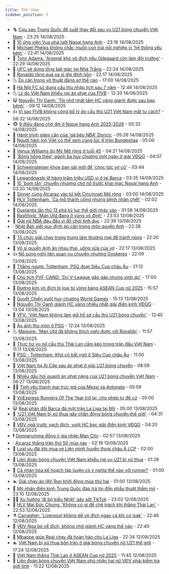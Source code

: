 ```yaml
---
title: Thể thao
sidebar_position: 5
---
```


<!-- vnexpress-the-thao:START -->
- 🪜 [Cựu sao Trung Quốc đề xuất thay đổi sau vụ U21 bóng chuyền Việt Nam](https://vnexpress.net/cuu-sao-trung-quoc-de-xuat-thay-doi-sau-vu-u21-bong-chuyen-viet-nam-4927049.html) - 23:25 14/08/2025
- 🦩 [10 ứng viên Vua phá lưới Ngoại hạng Anh](https://vnexpress.net/10-ung-vien-vua-pha-luoi-ngoai-hang-anh-4926072.html) - 23:16 14/08/2025
- 🧰 [Michael Phelps không chắc muốn con trai nối nghiệp vì &#39;hệ thống yếu kém&#39;](https://vnexpress.net/michael-phelps-khong-chac-muon-con-trai-noi-nghiep-vi-he-thong-yeu-kem-4927065.html) - 22:41 14/08/2025
- 🤗 [Tony Adams: &#39;Arsenal khó vô địch nếu Odegaard còn làm đội trưởng&#39;](https://vnexpress.net/tony-adams-arsenal-kho-vo-dich-neu-odegaard-con-lam-doi-truong-4927032.html) - 22:29 14/08/2025
- 🥳 [UFC sẽ dựng lồng bát giác tại Nhà Trắng](https://vnexpress.net/ufc-se-dung-long-bat-giac-tai-nha-trang-4927042.html) - 22:24 14/08/2025
- 🦣 [Ronaldo tặng quà xa xỉ dịp đính hôn](https://vnexpress.net/ronaldo-tang-qua-xa-xi-dip-dinh-hon-4927066.html) - 22:17 14/08/2025
- 🌜 [Ép cân trong võ thuật đáng sợ thế nào](https://vnexpress.net/ep-can-trong-vo-thuat-dang-so-the-nao-4926714.html) - 17:00 14/08/2025
- 🫶 [Hà Nội FC sử dụng cầu thủ nhập tịch sau 7 năm](https://vnexpress.net/ha-noi-fc-su-dung-cau-thu-nhap-tich-sau-7-nam-4927029.html) - 12:48 14/08/2025
- 🌜 [Lý do Việt Nam khiếu nại án phạt của FIVB](https://vnexpress.net/ly-do-viet-nam-khieu-nai-an-phat-cua-fivb-4926998.html) - 12:33 14/08/2025
- 😺 [Nguyễn Thị Oanh: &#39;Tôi nhớ nhất tấm HC vàng giành được sau bạo bệnh&#39;](https://vnexpress.net/nguyen-thi-oanh-toi-nho-nhat-tam-hc-vang-gianh-duoc-sau-bao-benh-4926919.html) - 09:12 14/08/2025
- 👍 [Vì sao FIVB không công bố lý do cầu thủ U21 Việt Nam mất tư cách?](https://vnexpress.net/vi-sao-fivb-khong-cong-bo-ly-do-cau-thu-u21-viet-nam-mat-tu-cach-4926830.html) - 06:32 14/08/2025
- 🐵 [9 điều đáng chờ đợi ở Ngoại hạng Anh 2025-2026](https://vnexpress.net/9-dieu-dang-cho-doi-o-ngoai-hang-anh-2025-2026-4926505.html) - 05:32 14/08/2025
- 💫 [Hành trình giảm cân của &#39;gã béo NBA&#39; Doncic](https://vnexpress.net/hanh-trinh-giam-can-cua-ga-beo-nba-doncic-4925758.html) - 05:26 14/08/2025
- 🦆 [Người hâm mộ Việt có thể xem cùng lúc 4 trận Bundesliga](https://vnexpress.net/nguoi-ham-mo-viet-co-the-xem-cung-luc-4-tran-bundesliga-4926568.html) - 05:00 14/08/2025
- 🙉 [Venus Williams dự Mỹ Mở rộng ở tuổi 45](https://vnexpress.net/venus-williams-du-my-mo-rong-o-tuoi-45-4926779.html) - 04:21 14/08/2025
- 📝 [&#39;Bông hồng thép&#39; giành ba huy chương một ngày ở giải VĐQG](https://vnexpress.net/bong-hong-thep-gianh-ba-huy-chuong-mot-ngay-o-giai-vdqg-4926732.html) - 04:07 14/08/2025
- 💯 [Schweinsteiger khoe bạn gái mới để &#39;chọc tức vợ cũ&#39;](https://vnexpress.net/schweinsteiger-khoe-ban-gai-moi-de-choc-tuc-vo-cu-4926755.html) - 03:44 14/08/2025
- 🌈 [Lewandowski lỡ hàng trăm triệu USD vì ở lại Barca](https://vnexpress.net/lewandowski-lo-hang-tram-trieu-usd-vi-o-lai-barca-4926716.html) - 03:35 14/08/2025
- 🦩 [10 &#39;bom tấn&#39; chuyển nhượng chờ nổ trước khai mạc Ngoại hạng Anh](https://vnexpress.net/10-bom-tan-chuyen-nhuong-cho-no-truoc-khai-mac-ngoai-hang-anh-4925869.html) - 03:20 14/08/2025
- 🐲 [Sinner cùng Alcaraz vào tứ kết Cincinnati Mở rộng](https://vnexpress.net/sinner-cung-alcaraz-vao-tu-ket-cincinnati-mo-rong-4926812.html) - 03:00 14/08/2025
- 🌁 [HLV Tottenham: &#39;Ca mổ thành công nhưng bệnh nhân chết&#39;](https://vnexpress.net/hlv-tottenham-ca-mo-thanh-cong-nhung-benh-nhan-chet-4926626.html) - 02:02 14/08/2025
- 💯 [Duplantis lần thứ 13 phá kỷ lục thế giới nhảy sào](https://vnexpress.net/duplantis-lan-thu-13-pha-ky-luc-the-gioi-nhay-sao-4926630.html) - 01:58 14/08/2025
- 🌝 [Rashford: &#39;Man Utd đang ở vùng vô định&#39;](https://vnexpress.net/rashford-man-utd-dang-o-vung-vo-dinh-4926596.html) - 23:53 13/08/2025
- 🤖 [Giải nữ NBA đau đầu vì đồ chơi tình dục](https://vnexpress.net/giai-nu-nba-dau-dau-vi-do-choi-tinh-duc-4926253.html) - 22:39 13/08/2025
- 🕯 [Nhật Bản siết quy định ép cân trong môn quyền Anh](https://vnexpress.net/nhat-ban-siet-quy-dinh-ep-can-trong-mon-quyen-anh-4926565.html) - 22:28 13/08/2025
- 🧰 [Tổ chức giải chạy trong trung tâm thương mại để tránh nóng](https://vnexpress.net/to-chuc-giai-chay-trong-trung-tam-thuong-mai-de-tranh-nong-4926570.html) - 22:20 13/08/2025
- 🥳 [Võ sĩ quyền Anh ăn nhau thai, uống sữa của vợ](https://vnexpress.net/vo-si-quyen-anh-an-nhau-thai-uong-sua-cua-vo-4926576.html) - 22:17 13/08/2025
- 👍 [Nổ súng nghi liên quan vụ chuyển nhượng Gyokeres](https://vnexpress.net/no-sung-nghi-lien-quan-vu-chuyen-nhuong-gyokeres-4926616.html) - 22:09 13/08/2025
- 💪 [Thắng ngược Tottenham, PSG đoạt Siêu Cup châu Âu](https://vnexpress.net/thang-nguoc-tottenham-psg-doat-sieu-cup-chau-au-4926617.html) - 21:12 13/08/2025
- 👹 [Chủ tịch PVF-CAND: &#39;Dự V-League gấp gáp nhưng vinh dự&#39;](https://vnexpress.net/chu-tich-pvf-cand-du-v-league-gap-gap-nhung-vinh-du-4926580.html) - 17:00 13/08/2025
- 🧰 [Đương kim vô địch bị loại từ vòng bảng ASEAN Cup nữ 2025](https://vnexpress.net/duong-kim-vo-dich-bi-loai-tu-vong-bang-asean-cup-nu-2025-4926602.html) - 15:57 13/08/2025
- 🚀 [Quyết Chiến vuột huy chương World Games](https://vnexpress.net/quyet-chien-vuot-huy-chuong-world-games-4926239.html) - 15:13 13/08/2025
- 🎃 [Nguyễn Thị Oanh giành HC vàng nhiều nhất giải điền kinh VĐQG](https://vnexpress.net/nguyen-thi-oanh-gianh-hc-vang-nhieu-nhat-giai-dien-kinh-vdqg-4926560.html) - 13:04 13/08/2025
- 🧰 [VFV: &#39;Việt Nam không làm giả hồ sơ cầu thủ U21 bóng chuyền&#39;](https://vnexpress.net/vfv-viet-nam-khong-lam-gia-ho-so-cau-thu-u21-bong-chuyen-4926561.html) - 12:40 13/08/2025
- 👀 [Ảo ảnh thủ môn ở PSG](https://vnexpress.net/ao-anh-thu-mon-o-psg-4920556.html) - 12:24 13/08/2025
- 🌜 [Maguire: &#39;Man Utd đã không thích nghi được với Ronaldo&#39;](https://vnexpress.net/maguire-man-utd-da-khong-thich-nghi-duoc-voi-ronaldo-4926550.html) - 11:57 13/08/2025
- 🫶 [Thực hư vụ nữ cầu thủ Thái Lan cầm kéo trong trận đấu Việt Nam](https://vnexpress.net/thuc-hu-vu-nu-cau-thu-thai-lan-cam-keo-trong-tran-dau-viet-nam-4926527.html) - 11:11 13/08/2025
- 🦄 [PSG - Tottenham: Khó có bất ngờ ở Siêu Cup châu Âu](https://vnexpress.net/psg-tottenham-kho-co-bat-ngo-o-sieu-cup-chau-au-4926118.html) - 11:00 13/08/2025
- 🥳 [Việt Nam hạ Ai Cập sau án phạt ở giải U21 bóng chuyền](https://vnexpress.net/viet-nam-ha-ai-cap-sau-an-phat-o-giai-u21-bong-chuyen-4926421.html) - 08:09 13/08/2025
- 🐲 [Nhiều dấu hỏi quanh án phạt nặng của U21 bóng chuyền Việt Nam](https://vnexpress.net/nhieu-dau-hoi-quanh-an-phat-nang-cua-u21-bong-chuyen-viet-nam-4926356.html) - 06:27 13/08/2025
- 🧑‍🏫 [Tình yêu thanh mai trúc mã của Messi và Antonela](https://vnexpress.net/tinh-yeu-thanh-mai-truc-ma-cua-messi-va-antonela-4926278.html) - 05:59 13/08/2025
- 🤔 [VnExpress Runners Of The Year trở lại, cho phép tự đề cử](https://vnexpress.net/vnexpress-runners-of-the-year-tro-lai-cho-phep-tu-de-cu-4926330.html) - 05:00 13/08/2025
- 😺 [Real phản đối Barca đá một trận La Liga tại Mỹ](https://vnexpress.net/real-phan-doi-barca-da-mot-tran-la-liga-tai-my-4925201.html) - 05:00 13/08/2025
- 💪 [&#39;U21 Việt Nam bị xử thua gây chấn động bóng chuyền thế giới&#39;](https://vnexpress.net/u21-viet-nam-bi-xu-thua-gay-chan-dong-bong-chuyen-the-gioi-4926280.html) - 04:31 13/08/2025
- 💼 [VĐV ngã trước vạch đích, vuột HC bạc giải điền kinh VĐQG](https://vnexpress.net/vdv-nga-truoc-vach-dich-vuot-hc-bac-giai-dien-kinh-vdqg-4926273.html) - 04:20 13/08/2025
- 🕴 [Donnarumma đồng ý gia nhập Man City](https://vnexpress.net/donnarumma-dong-y-gia-nhap-man-city-4926186.html) - 02:57 13/08/2025
- 🕯 [Alcaraz thắng trận thứ 50 mùa này](https://vnexpress.net/alcaraz-thang-tran-thu-50-mua-nay-4926303.html) - 02:19 13/08/2025
- 📝 [Loạt ưu đãi khi mua vé Liên minh huyền thoại châu Á LCP](https://vnexpress.net/loat-uu-dai-khi-mua-ve-lien-minh-huyen-thoai-chau-a-lcp-4926000.html) - 02:00 13/08/2025
- 🧐 [Liên đoàn bóng chuyền Việt Nam khiếu nại vụ U21 bị xử thua](https://vnexpress.net/lien-doan-bong-chuyen-viet-nam-khieu-nai-vu-u21-bi-xu-thua-4926161.html) - 01:26 13/08/2025
- 🙉 [Cá nhân hóa kế hoạch tập luyện có ý nghĩa thế nào với runner?](https://vnexpress.net/ca-nhan-hoa-ke-hoach-tap-luyen-co-y-nghia-the-nao-voi-runner-4926105.html) - 01:00 13/08/2025
- 🏊 [Giải chạy ảo IAV Run khởi động mùa thứ hai](https://vnexpress.net/giai-chay-ao-iav-run-khoi-dong-mua-thu-hai-4926038.html) - 01:00 13/08/2025
- 🌊 [Mỹ nhân điền kinh Trung Quốc đáp trả tin đồn phẫu thuật thẩm mỹ](https://vnexpress.net/my-nhan-dien-kinh-trung-quoc-dap-tra-tin-don-phau-thuat-tham-my-4926090.html) - 23:10 12/08/2025
- 👨‍🏫 [Xu hướng &#39;đi bộ kiểu Nhật&#39; gây sốt TikTok](https://vnexpress.net/xu-huong-di-bo-kieu-nhat-gay-sot-tiktok-4926069.html) - 23:02 12/08/2025
- 🥷 [HLV Mai Đức Chung: &#39;Không có gì để chê trách khi thắng Thái Lan&#39;](https://vnexpress.net/hlv-mai-duc-chung-khong-co-gi-de-che-trach-khi-thang-thai-lan-4926109.html) - 22:53 12/08/2025
- ⚗️ [Carragher: &#39;Liverpool không dễ vô địch ngay cả khi có Isak&#39;](https://vnexpress.net/carragher-liverpool-khong-de-vo-dich-ngay-ca-khi-co-isak-4926122.html) - 22:46 12/08/2025
- 🌮 [VĐV Nga bò về đích, không nhớ giành HC vàng thế nào](https://vnexpress.net/vdv-nga-bo-ve-dich-khong-nho-gianh-hc-vang-the-nao-4926121.html) - 22:40 12/08/2025
- 🤩 [Mbappe giúp Real chạy đà hoàn hảo cho La Liga](https://vnexpress.net/mbappe-giup-real-chay-da-hoan-hao-cho-la-liga-4926123.html) - 22:34 12/08/2025
- 🏊 [Việt Nam bị xử thua bốn trận ở giải bóng chuyền nữ U21 thế giới](https://vnexpress.net/viet-nam-bi-xu-thua-bon-tran-o-giai-bong-chuyen-nu-u21-the-gioi-4926089.html) - 17:24 12/08/2025
- 🐎 [Việt Nam thắng Thái Lan ở ASEAN Cup nữ 2025](https://vnexpress.net/viet-nam-thang-thai-lan-o-asean-cup-nu-2025-4925958-tong-thuat.html) - 11:45 12/08/2025
- 💫 [Liên đoàn bóng chuyền Việt Nam phủ nhận hai nữ VĐV phải kiểm tra giới tính](https://vnexpress.net/lien-doan-bong-chuyen-viet-nam-phu-nhan-hai-nu-vdv-phai-kiem-tra-gioi-tinh-4926057.html) - 11:22 12/08/2025<!-- vnexpress-the-thao:END -->
